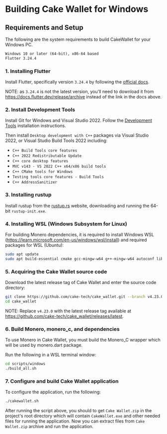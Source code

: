 # Building Cake Wallet for Windows

## Requirements and Setup

The following are the system requirements to build CakeWallet for your Windows PC.

```txt
Windows 10 or later (64-bit), x86-64 based
Flutter 3.24.4
```

### 1. Installing Flutter

Install Flutter, specifically version `3.24.4` by following the [official docs](https://docs.flutter.dev/get-started/install/windows).

NOTE: as `3.24.4` is not the latest version, you'll need to download it from <https://docs.flutter.dev/release/archive> instead of the link in the docs above.

### 2. Install Development Tools

Install Git for Windows and Visual Studio 2022. Follow the [Development Tools](https://docs.flutter.dev/get-started/install/windows/desktop#development-tools) installation instructions.

Then install `Desktop development with C++` packages via Visual Studio 2022, or Visual Studio Build Tools 2022 including:

- `C++ Build Tools core features`
- `C++ 2022 Redistributable Update`
- `C++ core desktop features`
- `MVC v143 - VS 2022 C++ x64/x86 build tools`
- `C++ CMake tools for Windows`
- `Testing tools core features - Build Tools`
- `C++ AddressSanitizer`

### 3. Installing rustup

Install rustup from the [rustup.rs](https://rustup.rs/#) website, downloading and running the 64-bit `rustup-init.exe`.

### 4. Installing WSL (Windows Subsystem for Linux)

For building Monero dependencies, it is required to install Windows WSL (https://learn.microsoft.com/en-us/windows/wsl/install) and required packages for WSL (Ubuntu):

```zsh
sudo apt update 
sudo apt build-essential cmake gcc-mingw-w64 g++-mingw-w64 autoconf libtool pkg-config
```

### 5. Acquiring the Cake Wallet source code

Download the latest release tag of Cake Wallet and enter the source code directory:

```zsh
git clone https://github.com/cake-tech/cake_wallet.git --branch v4.23.0
cd cake_wallet
```

NOTE: Replace `v4.23.0` with the latest release tag available at <https://github.com/cake-tech/cake_wallet/releases/latest>.

### 6. Build Monero, monero_c, and dependencies

To use Monero in Cake Wallet, you must build the Monero_C wrapper which will be used by monero.dart package.

Run the following in a WSL terminal window:

```zsh
cd scripts/windows
./build_all.sh
```

### 7. Configure and build Cake Wallet application

To configure the application, run the following:

```zsh
./cakewallet.sh
```

After running the script above, you should to get `Cake Wallet.zip` in the project's root directory which will contain `CakeWallet.exe` and other needed files for running the application. Now you can extract files from `Cake Wallet.zip` archive and run the application.
